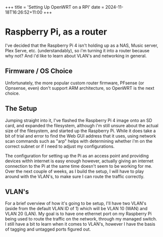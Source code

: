 +++
title = 'Setting Up OpenWRT on a RPI'
date = 2024-11-18T16:26:52+11:00
+++

# Raspberry Pi, as a router

I've decided that the Raspberry Pi 4 isn't holding up as a NAS, Music server, Plex Serve, etc. (understandably), so i'm turning it into a router because why not? And i'd like to learn about VLAN's and networking in general. 

## Firmware / OS Choice

Unfortunately, the more popular custom router firmware, PFsense (or Opnsense, even) don't support ARM architecture, so OpenWRT is the next choice. 

## The Setup

Jumping straight into it, I've flashed the Raspberry Pi 4 image onto an SD card, and expanded the filesystem, although i'm still unsure about the actual size of the filesystem, and started up the Raspberry Pi. While it does take a bit of trial and error to find the Web GUI address that it uses, using network scan commands such as "arp" helps with determining whether i'm on the correct subnet or if I need to adjust my configurations. 

The configuration for setting up the Pi as an access point and providing devices withh internet is easy enough however, actually giving an internet connection to the Pi at the same time doesn't seem to be working for me. Over the next couple of weeks, as I build the setup, I will have to play around with the VLAN's, to make sure I can route the traffic correctly.

## VLAN's

For a brief overview of how it's going to be setup, I'll have two VLAN's (aside from the default VLAN ID of 1) which will be VLAN 10 (WAN) and VLAN 20 (LAN). My goal is to have one ethernet port on my Raspberry Pi being used to route the traffic on the network, through my managed switch. I still have a bit to learn when it comes to VLAN's, however I have the basis of tagging and untagged ports figured out. 

  
